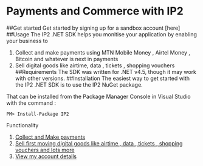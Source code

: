 # Payments and Commerce with IP2
##Get started 
Get started by signing up for a sandbox account [here] 
##Usage 
The IP2 .NET SDK helps you monitise your application by enabling your business to 
1. Collect and make payments using MTN Mobile Money , Airtel Money , Bitcoin and whatever is next in payments 
2. Sell digital goods like airtime, data , tickets , shopping vouchers 
##Requirements 
The SDK was written for .NET v4.5, though it may work with other versions.
##Installation
The easiest way to get started with the IP2 .NET SDK is to use the IP2 NuGet package.

That can be installed from the Package Manager Console in Visual Studio with the command :

    PM> Install-Package IP2 

Functionality    
1. [Collect and Make payments](https://github.com/IP2Labs/ip2-sdk-net/wiki/Payments)  
2. [Sell first moving digital goods like airtime , data , tickets , shopping vouchers and lots more](https://github.com/IP2Labs/ip2-sdk-net/wiki/Commerce)    
3. [View my account details](https://github.com/IP2Labs/ip2-sdk-net/wiki/Accounts)   
